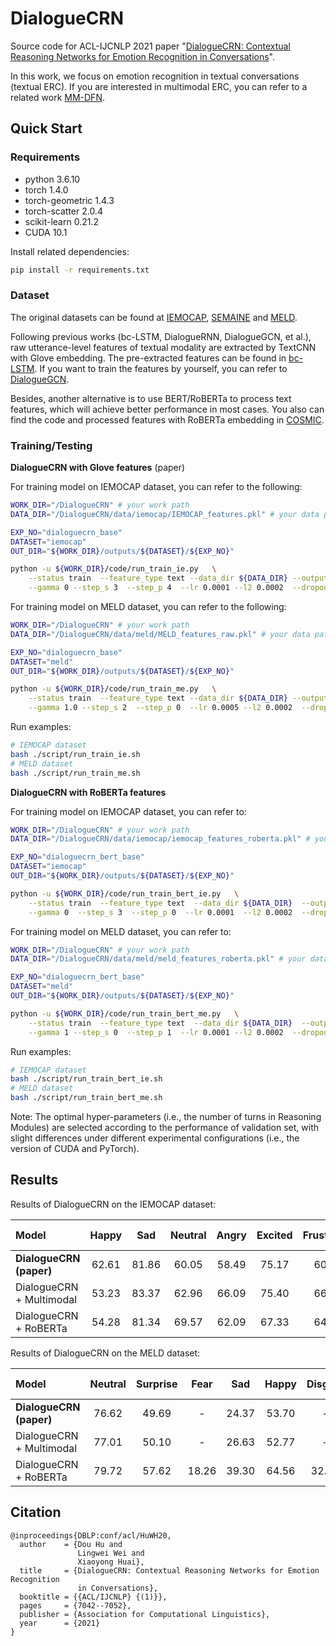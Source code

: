 # DialogueCRN
Source code for ACL-IJCNLP 2021 paper "[DialogueCRN: Contextual Reasoning Networks for Emotion Recognition in Conversations](https://arxiv.org/pdf/2106.01978.pdf)".

In this work, we focus on emotion recognition in textual conversations (textual ERC). If you are interested in multimodal ERC, you can refer to a related work [MM-DFN](https://arxiv.org/pdf/2203.02385.pdf).

## Quick Start

### Requirements

* python 3.6.10          
* torch 1.4.0            
* torch-geometric 1.4.3
* torch-scatter 2.0.4
* scikit-learn 0.21.2
* CUDA 10.1

Install related dependencies:
```bash
pip install -r requirements.txt
```


### Dataset

The original datasets can be found at [IEMOCAP](https://sail.usc.edu/iemocap/), [SEMAINE](https://semaine-db.eu) and [MELD](https://github.com/SenticNet/MELD).

Following previous works (bc-LSTM, DialogueRNN, DialogueGCN, et al.), raw utterance-level features of textual modality are extracted by TextCNN with Glove embedding.
The pre-extracted features can be found in [bc-LSTM](https://github.com/declare-lab/conv-emotion/tree/master/bc-LSTM-pytorch). If you want to train the features by yourself, you can refer to [DialogueGCN](https://github.com/declare-lab/conv-emotion/tree/master/DialogueGCN).

Besides, another alternative is to use BERT/RoBERTa to process text features, which will achieve better performance in most cases. You also can find the code and processed features with RoBERTa embedding in [COSMIC](https://github.com/declare-lab/conv-emotion/tree/master/COSMIC/feature-extraction).


### Training/Testing

**DialogueCRN with Glove features** (paper)

For training model on IEMOCAP dataset, you can refer to the following:
    
```bash
WORK_DIR="/DialogueCRN" # your work path
DATA_DIR="/DialogueCRN/data/iemocap/IEMOCAP_features.pkl" # your data path

EXP_NO="dialoguecrn_base"
DATASET="iemocap"
OUT_DIR="${WORK_DIR}/outputs/${DATASET}/${EXP_NO}"

python -u ${WORK_DIR}/code/run_train_ie.py   \
    --status train  --feature_type text --data_dir ${DATA_DIR} --output_dir ${OUT_DIR}  \
    --gamma 0 --step_s 3  --step_p 4  --lr 0.0001 --l2 0.0002  --dropout 0.2 --base_layer 2
```

For training model on MELD dataset, you can refer to the following:

```bash
WORK_DIR="/DialogueCRN" # your work path
DATA_DIR="/DialogueCRN/data/meld/MELD_features_raw.pkl" # your data path

EXP_NO="dialoguecrn_base"
DATASET="meld"
OUT_DIR="${WORK_DIR}/outputs/${DATASET}/${EXP_NO}"

python -u ${WORK_DIR}/code/run_train_me.py   \
    --status train  --feature_type text --data_dir ${DATA_DIR} --output_dir ${OUT_DIR}  \
    --gamma 1.0 --step_s 2  --step_p 0  --lr 0.0005 --l2 0.0002  --dropout 0.2 --base_layer 1 --valid_rate 0.1
```

Run examples:
```bash
# IEMOCAP dataset
bash ./script/run_train_ie.sh
# MELD dataset
bash ./script/run_train_me.sh
```


**DialogueCRN with RoBERTa features**

For training model on IEMOCAP dataset, you can refer to:

```bash
WORK_DIR="/DialogueCRN" # your work path
DATA_DIR="/DialogueCRN/data/iemocap/iemocap_features_roberta.pkl" # your data path

EXP_NO="dialoguecrn_bert_base"
DATASET="iemocap"
OUT_DIR="${WORK_DIR}/outputs/${DATASET}/${EXP_NO}"

python -u ${WORK_DIR}/code/run_train_bert_ie.py   \
    --status train  --feature_type text  --data_dir ${DATA_DIR}  --output_dir ${OUT_DIR}    \
    --gamma 0  --step_s 3  --step_p 0  --lr 0.0001  --l2 0.0002  --dropout 0.2  --base_layer 2 --valid_rate 0.1
```

For training model on MELD dataset, you can refer to:
```bash
WORK_DIR="/DialogueCRN" # your work path
DATA_DIR="/DialogueCRN/data/meld/meld_features_roberta.pkl" # your data path

EXP_NO="dialoguecrn_bert_base"
DATASET="meld"
OUT_DIR="${WORK_DIR}/outputs/${DATASET}/${EXP_NO}"

python -u ${WORK_DIR}/code/run_train_bert_me.py   \
    --status train  --feature_type text  --data_dir ${DATA_DIR}  --output_dir ${OUT_DIR}    \
    --gamma 1 --step_s 0  --step_p 1  --lr 0.0001 --l2 0.0002  --dropout 0.2 --base_layer 1 --use_valid_flag
```

Run examples:
```bash
# IEMOCAP dataset
bash ./script/run_train_bert_ie.sh 
# MELD dataset
bash ./script/run_train_bert_me.sh 

```

Note: The optimal hyper-parameters (i.e., the number of turns in Reasoning Modules) are selected according to the performance of validation set, with slight differences under different experimental configurations (i.e., the version of CUDA and PyTorch).


## Results

Results of DialogueCRN on the IEMOCAP dataset:

|Model |Happy|Sad|Neutral|Angry|Excited|Frustrated|*Acc*|*Weighted-F1*|
|:----- |:-----:|:-----:|:-----:|:-----:|:-----:|:-----:|:-----:|:-----:|
|**DialogueCRN (paper)** |62.61|81.86|60.05|58.49|75.17|60.08|66.05|66.20|
|DialogueCRN + Multimodal |53.23|83.37|62.96|66.09|75.40|66.07|67.16|67.21|
|DialogueCRN + RoBERTa |54.28|81.34|69.57|62.09|67.33|64.22|67.39|67.53|


Results of DialogueCRN on the MELD dataset:

|Model |Neutral|Surprise|Fear|Sad|Happy|Disgust|Anger|*Acc*|*Weighted-F1*|
|:-----|:-----:|:-----:|:-----:|:-----:|:-----:|:-----:|:-----:|:-----:|:-----:|
|**DialogueCRN (paper)** |76.62|49.69|-|24.37|53.70|-|44.91|60.73|58.39|
|DialogueCRN + Multimodal |77.01|50.10|-|26.63|52.77|-|45.15|61.11|58.67|
|DialogueCRN + RoBERTa |79.72|57.62|18.26|39.30|64.56|32.07|52.53|66.93|65.90|


## Citation
```
@inproceedings{DBLP:conf/acl/HuWH20,
  author    = {Dou Hu and
               Lingwei Wei and
               Xiaoyong Huai},
  title     = {DialogueCRN: Contextual Reasoning Networks for Emotion Recognition
               in Conversations},
  booktitle = {{ACL/IJCNLP} {(1)}},
  pages     = {7042--7052},
  publisher = {Association for Computational Linguistics},
  year      = {2021}
}
```


